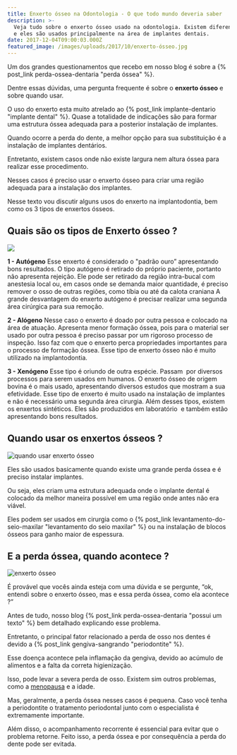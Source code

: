 ```yaml
---
title: Enxerto ósseo na Odontologia - O que todo mundo deveria saber
description: >-
  Veja tudo sobre o enxerto ósseo usado na odontologia. Existem diferentes tipos
  e eles são usados principalmente na área de implantes dentais.
date: 2017-12-04T09:00:03.000Z
featured_image: /images/uploads/2017/10/enxerto-ósseo.jpg
---
```

Um dos grandes questionamentos que recebo em nosso blog é sobre a {% post_link perda-ossea-dentaria "perda óssea" %}. 

Dentre essas dúvidas, uma pergunta frequente é sobre o **enxerto ósseo** e sobre quando usar. 

O uso do enxerto esta muito atrelado ao {% post_link implante-dentario "implante dental" %}. Quase a totalidade de indicações são para formar uma estrutura óssea adequada para a posterior instalação de implantes. 

Quando ocorre a perda do dente, a melhor opção para sua substituição é a instalação de implantes dentários. 

Entretanto, existem casos onde não existe largura nem altura óssea para realizar esse procedimento. 

Nesses casos é preciso usar o enxerto ósseo para criar uma região adequada para a instalação dos implantes. 

Nesse texto vou discutir alguns usos do enxerto na implantodontia, bem como os 3 tipos de enxertos ósseos.

## **Quais são os tipos de Enxerto ósseo ?**

![](/images/uploads/2017/10/tipos-de-enxerto-osseo.jpg) 

**1 - Autógeno** Esse enxerto é considerado o "padrão ouro” apresentando bons resultados. O tipo autógeno é retirado do próprio paciente, portanto não apresenta rejeição. Ele pode ser retirado da região intra-bucal com anestesia local ou, em casos onde se demanda maior quantidade, é preciso remover o osso de outras regiões, como tíbia ou até da calota craniana A grande desvantagem do enxerto autógeno é precisar realizar uma segunda área cirúrgica para sua remoção. 

**2 - Alógeno** Nesse caso o enxerto é doado por outra pessoa e colocado na área de atuação. Apresenta menor formação óssea, pois para o material ser usado por outra pessoa é preciso passar por um rigoroso processo de inspeção. Isso faz com que o enxerto perca propriedades importantes para o processo de formação óssea. Esse tipo de enxerto ósseo não é muito utilizado na implantodontia. 

**3 - Xenógeno** Esse tipo é oriundo de outra espécie. Passam  por diversos processos para serem usados em humanos. O enxerto ósseo de origem bovina é o mais usado, apresentando diversos estudos que mostram a sua efetividade. Esse tipo de enxerto é muito usado na instalação de implantes e não é necessário uma segunda área cirurgia. Além desses tipos, existem os enxertos sintéticos. Eles são produzidos em laboratório  e também estão apresentando bons resultados.

## **Quando usar os enxertos ósseos ?**

![quando usar enxerto ósseo](/images/uploads/2017/10/enxerto-osseo-quando-usar.jpg) 

Eles são usados basicamente quando existe uma grande perda óssea e é preciso instalar implantes. 

Ou seja, eles criam uma estrutura adequada onde o implante dental é colocado da melhor maneira possível em uma região onde antes não era viável. 

Eles podem ser usados em cirurgia como o {% post_link levantamento-do-seio-maxilar "levantamento do seio maxilar" %} ou na instalação de blocos ósseos para ganho maior de espessura.

## **E a perda óssea, quando acontece ?**

![enxerto ósseo](/images/uploads/2017/10/enxerto-osseo-e-perda-ossea.jpg) 

É provável que vocês ainda esteja com uma dúvida e se pergunte, “ok, entendi sobre o enxerto ósseo, mas e essa perda óssea, como ela acontece ?” 

Antes de tudo, nosso blog {% post_link perda-ossea-dentaria "possui um texto" %} bem detalhado explicando esse problema.

Entretanto, o principal fator relacionado a perda de osso nos dentes é devido a {% post_link gengiva-sangrando "periodontite" %}. 

Esse doença acontece pela inflamação da gengiva, devido ao acúmulo de alimentos e a falta da correta higienização. 

Isso, pode levar a severa perda de osso. Existem sim outros problemas, como a [menopausa](http://www.gineco.com.br/saude-feminina/menopausa/o-que-emenopausa/) e a idade. 

Mas, geralmente, a perda óssea nesses casos é pequena. Caso você tenha a periodontite o tratamento periodontal junto com o especialista é extremamente importante. 

Além disso, o acompanhamento recorrente é essencial para evitar que o problema retorne. Feito isso, a perda óssea e por consequência a perda do dente pode ser evitada.
